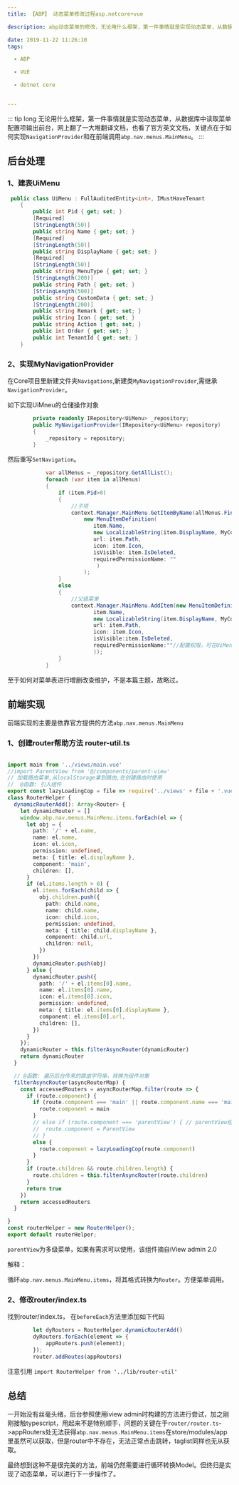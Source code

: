 ```yaml
---
title: 【ABP】 动态菜单修改过程asp.netcore+vue

description: abp动态菜单的修改，无论用什么框架，第一件事情就是实现动态菜单，从数据库中读取菜单配置项输出前台，网上翻了一大堆翻译文档，也看了官方英文文档，关键点在于如何实现NavigationProvider和在前端调用abp.nav.menus.MainMenu

date: 2019-11-22 11:26:10
tags:

  - ABP

  - VUE

  - dotnet core


---
```

::: tip long
无论用什么框架，第一件事情就是实现动态菜单，从数据库中读取菜单配置项输出前台，网上翻了一大堆翻译文档，也看了官方英文文档，关键点在于如何实现``NavigationProvider``和在前端调用``abp.nav.menus.MainMenu``。
:::

## 后台处理

### 1、建表UiMenu

```` c#
 public class UiMenu : FullAuditedEntity<int>, IMustHaveTenant
    {
        public int Pid { get; set; }
        [Required]
        [StringLength(50)]
        public string Name { get; set; }
        [Required]
        [StringLength(50)]
        public string DisplayName { get; set; }
        [Required]
        [StringLength(50)]
        public string MenuType { get; set; }
        [StringLength(200)]
        public string Path { get; set; }
        [StringLength(500)]
        public string CustomData { get; set; }
        [StringLength(200)]
        public string Remark { get; set; }
        public string Icon { get; set; }
        public string Action { get; set; }
        public int Order { get; set; }
        public int TenantId { get; set; }
    }
````

### 2、实现MyNavigationProvider

在Core项目里新建文件夹`Navigations`,新建类``MyNavigationProvider``,需继承`NavigationProvider`。

如下实现UiMneu的仓储操作对象

````C#
        private readonly IRepository<UiMenu> _repository;
        public MyNavigationProvider(IRepository<UiMenu> repository)
        {
            _repository = repository;
        }
````

然后重写``SetNavigation``。

````C#
            var allMenus = _repository.GetAllList();
            foreach (var item in allMenus)
            {
                if (item.Pid>0)
                {
                    //子项
                    context.Manager.MainMenu.GetItemByName(allMenus.Find(p => p.Id == item.Pid).Name).AddItem(
                        new MenuItemDefinition(
                           item.Name,
                           new LocalizableString(item.DisplayName, MyConsts.LocalizationSourceName),
                           url: item.Path,
                           icon: item.Icon,
                           isVisible: item.IsDeleted,
                           requiredPermissionName: ""
                            )
                        );
                }
                else
                {
                    //父级菜单
                    context.Manager.MainMenu.AddItem(new MenuItemDefinition(
                           item.Name,
                           new LocalizableString(item.DisplayName, MyConsts.LocalizationSourceName),
                           url: item.Path,
                           icon: item.Icon,
                           isVisible:item.IsDeleted,
                           requiredPermissionName:""//配置权限，可在UiMenu表中新加字段配置
                           ));
                }
            }
````

至于如何对菜单表进行增删改查维护，不是本篇主题，故略过。

## 前端实现

前端实现的主要是依靠官方提供的方法``abp.nav.menus.MainMenu``

### 1、创建router帮助方法 router-util.ts

````typescript

import main from '../views/main.vue'
//import ParentView from '@/components/parent-view'
// 加载路由菜单,从localStorage拿到路由,在创建路由时使用
//  @函数: 引入组件
export const lazyLoadingCop = file => require('../views' + file + '.vue').default
class RouterHelper {
  dynamicRouterAdd(): Array<Router> {
    let dynamicRouter = []
    window.abp.nav.menus.MainMenu.items.forEach(el => {
      let obj = {
        path: '/' + el.name,
        name: el.name,
        icon: el.icon,
        permission: undefined,
        meta: { title: el.displayName },
        component: 'main',
        children: [],
      }
      if (el.items.length > 0) {
        el.items.forEach(child => {
          obj.children.push({
            path: child.name,
            name: child.name,
            icon: child.icon,
            permission: undefined,
            meta: { title: child.displayName },
            component: child.url,
            children: null,
          })
        })
        dynamicRouter.push(obj)
      } else {
        dynamicRouter.push({
          path: '/' + el.items[0].name,
          name: el.items[0].name,
          icon: el.items[0].icon,
          permission: undefined,
          meta: { title: el.items[0].displayName },
          component: el.items[0].url,
          children: [],
        })
      }
    });
    dynamicRouter = this.filterAsyncRouter(dynamicRouter)
    return dynamicRouter
  }

  // @函数: 遍历后台传来的路由字符串，转换为组件对象
  filterAsyncRouter(asyncRouterMap) {
    const accessedRouters = asyncRouterMap.filter(route => {
      if (route.component) {
        if (route.component === 'main' || route.component.name === 'main') { // Main组件特殊处理
          route.component = main
        }
        // else if (route.component === 'parentView') { // parentView组件特殊处理
        //  route.component = ParentView
        // }
        else {
          route.component = lazyLoadingCop(route.component)
        }
      }
      if (route.children && route.children.length) {
        route.children = this.filterAsyncRouter(route.children)
      }
      return true
    })
    return accessedRouters
  }

}
const routerHelper = new RouterHelper();
export default routerHelper;

````

`parentView`为多级菜单，如果有需求可以使用，该组件摘自iView admin 2.0

解释：

循环`abp.nav.menus.MainMenu.items`，将其格式转换为`Router`。方便菜单调用。

### 2、修改router/index.ts

找到router/index.ts，
在`beforeEach`方法里添加如下代码

````typescript
        let dyRouters = RouterHelper.dynamicRouterAdd()
        dyRouters.forEach(element => {
            appRouters.push(element);
        });
        router.addRoutes(appRouters)
````

注意引用 `import RouterHelper from '../lib/router-util'`

## 总结

一开始没有丝毫头绪，后台参照使用iview admin时构建的方法进行尝试，加之刚刚接触typescript，用起来不是特别顺手，问题的关键在于`router/router.ts`->appRouters处无法获得`abp.nav.menus.MainMenu.items`在store/modules/app里虽然可以获取，但是router中不存在，无法正常点击跳转，taglist同样也无从获取。

最终想到这种不是很完美的方法，前端仍然需要进行循环转换Model。但终归是实现了动态菜单，可以进行下一步操作了。
